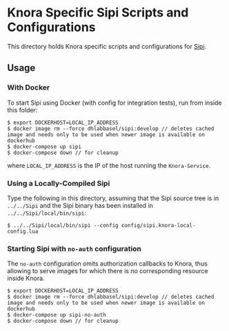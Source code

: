 # Knora Specific Sipi Scripts and Configurations

This directory holds Knora specific scripts and configurations for [Sipi](https://github.com/dhlab-basel/Sipi).

## Usage

### With Docker

To start Sipi using Docker (with config for integration tests), run from inside this folder:

```
$ export DOCKERHOST=LOCAL_IP_ADDRESS
$ docker image rm --force dhlabbasel/sipi:develop // deletes cached image and needs only to be used when newer image is available on dockerhub
$ docker-compose up sipi
$ docker-compose down // for cleanup
```

where `LOCAL_IP_ADDRESS` is the IP of the host running the `Knora-Service`.

### Using a Locally-Compiled Sipi

Type the following in this directory, assuming that the Sipi source tree is in
`../../Sipi` and the Sipi binary has been installed in `../../Sipi/local/bin/sipi`:

```
$ ../../Sipi/local/bin/sipi --config config/sipi.knora-local-config.lua
```

### Starting Sipi with `no-auth` configuration

The `no-auth` configuration omits authorization callbacks to Knora, thus allowing to serve images for
which there is no corresponding resource inside Knora. 

```
$ export DOCKERHOST=LOCAL_IP_ADDRESS
$ docker image rm --force dhlabbasel/sipi:develop // deletes cached image and needs only to be used when newer image is available on dockerhub
$ docker-compose up sipi-no-auth
$ docker-compose down // for cleanup
```